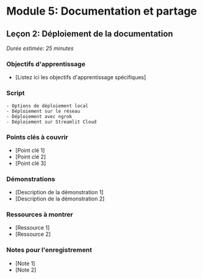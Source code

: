 # Module 5: Documentation et partage
## Leçon 2: Déploiement de la documentation

*Durée estimée: 25 minutes*

### Objectifs d'apprentissage
- [Listez ici les objectifs d'apprentissage spécifiques]

### Script

```
- Options de déploiement local
- Déploiement sur le réseau
- Déploiement avec ngrok
- Déploiement sur Streamlit Cloud
```

### Points clés à couvrir
- [Point clé 1]
- [Point clé 2]
- [Point clé 3]

### Démonstrations
- [Description de la démonstration 1]
- [Description de la démonstration 2]

### Ressources à montrer
- [Ressource 1]
- [Ressource 2]

### Notes pour l'enregistrement
- [Note 1]
- [Note 2]
